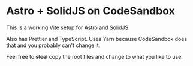 # Astro + SolidJS on CodeSandbox

This is a working Vite setup for Astro and SolidJS.

Also has Prettier and TypeScript. Uses Yarn because CodeSandbox does that and you probably can't change it.

Feel free to <strike>steal</strike> copy the root files and change to what you like to use.
